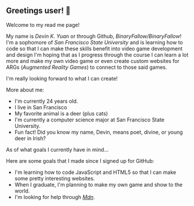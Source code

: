 ## Greetings user! 👋

<p id="first">Welcome to my read me page!</p>

<p>My name is <em>Devin K. Yuan</em> or through Github, <em>BinaryFallow/BinaryFallow</em>! I'm a sophomore of <i>San Francisco State University</i> and is learning how to code so that I can make these skills benefit into video game development and design I'm hoping that as I progress through the course I can learn a lot more and make my own video game or even create custom websites for ARGs (<em>Augmented Reality Games</em>) to connect to those said games.</p>

I'm really looking forward to what I can create!

<p id =""second> More about me:</p>
<ul>
  <li> I'm currently 24 years old.</li>
  <li> I live in San Francisco</li>
  <li> My favorite animal is a deer (plus cats)</li>
  <li> I'm currently a computer science major at San Francisco State University.</li>
  <li> Fun fact! Did you know my name, Devin, means poet, divine, or young deer in Irish?</li>
</ul>

<p id ="second">As of what goals I currently have in mind...</p>
Here are some goals that I made since I signed up for GitHub:

<ul>
  <li> I'm learning how to code JavaScript and HTML5 so that I can make some pretty interesting websites.</li>
  <li> When I graduate, I'm planning to make my own game and show to the world.</li>
  <li> I'm looking for help through <a href= "https://developer.mozilla.org/en-US/"><em>Mdn</em></a>.</li>
</ul>
